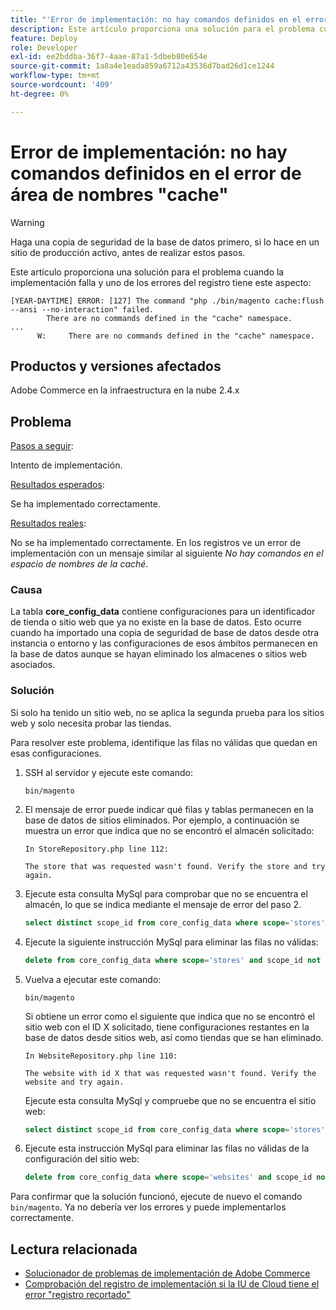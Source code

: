 ```yaml
---
title: "'Error de implementación: no hay comandos definidos en el error de área de nombres 'cache'"
description: Este artículo proporciona una solución para el problema cuando la implementación falla con el siguiente error **No hay comandos definidos en el área de nombres de caché**.
feature: Deploy
role: Developer
exl-id: ee2bddba-36f7-4aae-87a1-5dbeb80e654e
source-git-commit: 1a8a4e1eada859a6712a43536d7bad26d1ce1244
workflow-type: tm+mt
source-wordcount: '409'
ht-degree: 0%

---
```


# Error de implementación: no hay comandos definidos en el error de área de nombres &quot;cache&quot;

>[!WARNING]
>
>Haga una copia de seguridad de la base de datos primero, si lo hace en un sitio de producción activo, antes de realizar estos pasos.

Este artículo proporciona una solución para el problema cuando la implementación falla y uno de los errores del registro tiene este aspecto:

```
[YEAR-DAYTIME] ERROR: [127] The command "php ./bin/magento cache:flush --ansi --no-interaction" failed.
        There are no commands defined in the "cache" namespace.
...
      W:     There are no commands defined in the "cache" namespace.
```

## Productos y versiones afectados

Adobe Commerce en la infraestructura en la nube 2.4.x

## Problema  

<u>Pasos a seguir</u>:

Intento de implementación. 

<u>Resultados esperados</u>:

Se ha implementado correctamente.

<u>Resultados reales</u>:

No se ha implementado correctamente. En los registros ve un error de implementación con un mensaje similar al siguiente *No hay comandos en el espacio de nombres de la caché*.

### Causa

La tabla **core_config_data** contiene configuraciones para un identificador de tienda o sitio web que ya no existe en la base de datos. Esto ocurre cuando ha importado una copia de seguridad de base de datos desde otra instancia o entorno y las configuraciones de esos ámbitos permanecen en la base de datos aunque se hayan eliminado los almacenes o sitios web asociados.

### Solución

Si solo ha tenido un sitio web, no se aplica la segunda prueba para los sitios web y solo necesita probar las tiendas.

Para resolver este problema, identifique las filas no válidas que quedan en esas configuraciones.

1. SSH al servidor y ejecute este comando:

   `bin/magento`

1. El mensaje de error puede indicar qué filas y tablas permanecen en la base de datos de sitios eliminados. Por ejemplo, a continuación se muestra un error que indica que no se encontró el almacén solicitado:

   ```...
   In StoreRepository.php line 112:
   
   The store that was requested wasn't found. Verify the store and try again.
   ```

1. Ejecute esta consulta MySql para comprobar que no se encuentra el almacén, lo que se indica mediante el mensaje de error del paso 2. 

   ```sql
   select distinct scope_id from core_config_data where scope='stores' and scope_id not in (select store_id from store);
   ```

1. Ejecute la siguiente instrucción MySql para eliminar las filas no válidas: 

   ```sql
   delete from core_config_data where scope='stores' and scope_id not in (select store_id from store); 
   ```

1. Vuelva a ejecutar este comando:

   `bin/magento`

   Si obtiene un error como el siguiente que indica que no se encontró el sitio web con el ID X solicitado, tiene configuraciones restantes        en la base de datos desde sitios web, así como tiendas que se han eliminado.

   ```
   In WebsiteRepository.php line 110:
   
   The website with id X that was requested wasn't found. Verify the website and try again.
   ```

   Ejecute esta consulta MySql y compruebe que no se encuentra el sitio web:

   ```sql
   select distinct scope_id from core_config_data where scope='stores' and scope_id not in (select store_id from store);
   ```

1. Ejecute esta instrucción MySql para eliminar las filas no válidas de la configuración del sitio web:

   ```sql
   delete from core_config_data where scope='websites' and scope_id not in (select website_id from store_website);
   ```

Para confirmar que la solución funcionó, ejecute de nuevo el comando `bin/magento`. Ya no debería ver los errores y puede implementarlos correctamente.

## Lectura relacionada

* [Solucionador de problemas de implementación de Adobe Commerce](/docs/commerce-knowledge-base/kb/troubleshooting/deployment/magento-deployment-troubleshooter.html)
* [Comprobación del registro de implementación si la IU de Cloud tiene el error &quot;registro recortado&quot;](/docs/commerce-knowledge-base/kb/troubleshooting/miscellaneous/checking-deployment-log-if-the-cloud-ui-shows-log-snipped-error.html)
